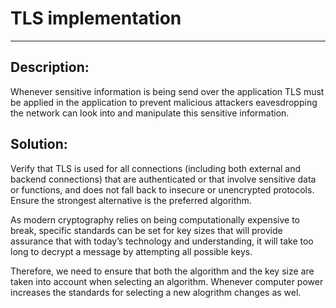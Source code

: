 # TLS implementation
-------

## Description:

Whenever sensitive information is being send over the application TLS must be applied in the application
to prevent malicious attackers eavesdropping the network can look into and manipulate this
sensitive information.


## Solution:

Verify that TLS is used for all connections (including both external and backend connections) 
that are authenticated or that involve sensitive data or functions, and does not fall back to
insecure or unencrypted protocols. Ensure the strongest alternative is the preferred algorithm.

As modern cryptography relies on being computationally expensive to break, specific standards can be set for
key sizes that will provide assurance that with today’s technology and understanding, it will take too long
to decrypt a message by attempting all possible keys.

Therefore, we need to ensure that both the algorithm and the key size are taken into account when selecting
an algorithm. Whenever computer power increases the standards for selecting a new alogrithm changes as wel.
